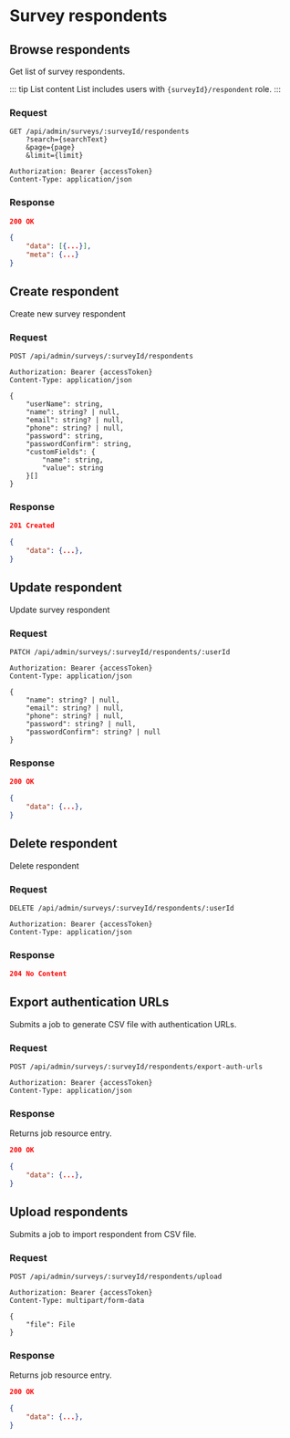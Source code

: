 # Survey respondents

## Browse respondents

Get list of survey respondents.

::: tip List content
List includes users with `{surveyId}/respondent` role.
:::

### Request

```http
GET /api/admin/surveys/:surveyId/respondents
    ?search={searchText}
    &page={page}
    &limit={limit}

Authorization: Bearer {accessToken}
Content-Type: application/json
```

### Response

```json
200 OK

{
    "data": [{...}],
    "meta": {...}
}
```

## Create respondent

Create new survey respondent

### Request

```http
POST /api/admin/surveys/:surveyId/respondents

Authorization: Bearer {accessToken}
Content-Type: application/json

{
    "userName": string,
    "name": string? | null,
    "email": string? | null,
    "phone": string? | null,
    "password": string,
    "passwordConfirm": string,
    "customFields": {
        "name": string,
        "value": string
    }[]
}
```

### Response

```json
201 Created

{
    "data": {...},
}
```

## Update respondent

Update survey respondent

### Request

```http
PATCH /api/admin/surveys/:surveyId/respondents/:userId

Authorization: Bearer {accessToken}
Content-Type: application/json

{
    "name": string? | null,
    "email": string? | null,
    "phone": string? | null,
    "password": string? | null,
    "passwordConfirm": string? | null
}
```

### Response

```json
200 OK

{
    "data": {...},
}
```

## Delete respondent

Delete respondent

### Request

```http
DELETE /api/admin/surveys/:surveyId/respondents/:userId

Authorization: Bearer {accessToken}
Content-Type: application/json
```

### Response

```json
204 No Content
```

## Export authentication URLs

Submits a job to generate CSV file with authentication URLs.

### Request

```http
POST /api/admin/surveys/:surveyId/respondents/export-auth-urls

Authorization: Bearer {accessToken}
Content-Type: application/json
```

### Response

Returns job resource entry.

```json
200 OK

{
    "data": {...},
}
```

## Upload respondents

Submits a job to import respondent from CSV file.

### Request

```http
POST /api/admin/surveys/:surveyId/respondents/upload

Authorization: Bearer {accessToken}
Content-Type: multipart/form-data

{
    "file": File
}
```

### Response

Returns job resource entry.

```json
200 OK

{
    "data": {...},
}
```
